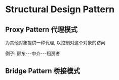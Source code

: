 # Structural Design Pattern

## Proxy Pattern 代理模式

为其他对象提供一种代理, 以控制对这个对象的访问

例子: 房东---中介---租房者

## Bridge Pattern 桥接模式

